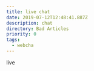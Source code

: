```yaml
---
title: live chat
date: 2019-07-12T12:48:41.887Z
description: chat
directory: Bad Articles
priority: 0
tags:
  - webcha
---
```

live
